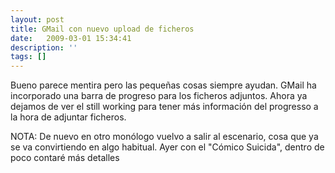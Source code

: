```yaml
---
layout: post
title: GMail con nuevo upload de ficheros
date:   2009-03-01 15:34:41
description: ''
tags: []
---
```


Bueno parece mentira pero las pequeñas cosas siempre ayudan. GMail ha incorporado una barra de progreso para los ficheros adjuntos. Ahora ya dejamos de ver el still working para tener más información del progresso a la hora de adjuntar ficheros.

NOTA: De nuevo en otro monólogo vuelvo a salir al escenario, cosa que ya se va convirtiendo en algo habitual. Ayer con el "Cómico Suicida", dentro de poco contaré más detalles
